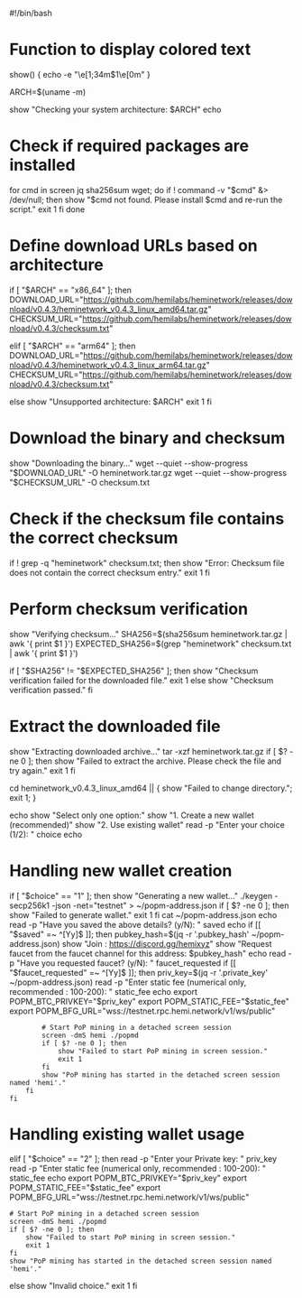 #!/bin/bash

# Function to display colored text
show() {
    echo -e "\e[1;34m$1\e[0m"
}

ARCH=$(uname -m)

show "Checking your system architecture: $ARCH"
echo

# Check if required packages are installed
for cmd in screen jq sha256sum wget; do
    if ! command -v "$cmd" &> /dev/null; then
        show "$cmd not found. Please install $cmd and re-run the script."
        exit 1
    fi
done

# Define download URLs based on architecture
if [ "$ARCH" == "x86_64" ]; then
    DOWNLOAD_URL="https://github.com/hemilabs/heminetwork/releases/download/v0.4.3/heminetwork_v0.4.3_linux_amd64.tar.gz"
    CHECKSUM_URL="https://github.com/hemilabs/heminetwork/releases/download/v0.4.3/checksum.txt"

elif [ "$ARCH" == "arm64" ]; then
    DOWNLOAD_URL="https://github.com/hemilabs/heminetwork/releases/download/v0.4.3/heminetwork_v0.4.3_linux_arm64.tar.gz"
    CHECKSUM_URL="https://github.com/hemilabs/heminetwork/releases/download/v0.4.3/checksum.txt"

else
    show "Unsupported architecture: $ARCH"
    exit 1
fi

# Download the binary and checksum
show "Downloading the binary..."
wget --quiet --show-progress "$DOWNLOAD_URL" -O heminetwork.tar.gz
wget --quiet --show-progress "$CHECKSUM_URL" -O checksum.txt

# Check if the checksum file contains the correct checksum
if ! grep -q "heminetwork" checksum.txt; then
    show "Error: Checksum file does not contain the correct checksum entry."
    exit 1
fi

# Perform checksum verification
show "Verifying checksum..."
SHA256=$(sha256sum heminetwork.tar.gz | awk '{ print $1 }')
EXPECTED_SHA256=$(grep "heminetwork" checksum.txt | awk '{ print $1 }')

if [ "$SHA256" != "$EXPECTED_SHA256" ]; then
    show "Checksum verification failed for the downloaded file."
    exit 1
else
    show "Checksum verification passed."
fi

# Extract the downloaded file
show "Extracting downloaded archive..."
tar -xzf heminetwork.tar.gz
if [ $? -ne 0 ]; then
    show "Failed to extract the archive. Please check the file and try again."
    exit 1
fi

cd heminetwork_v0.4.3_linux_amd64 || { show "Failed to change directory."; exit 1; }

echo
show "Select only one option:"
show "1. Create a new wallet (recommended)"
show "2. Use existing wallet"
read -p "Enter your choice (1/2): " choice
echo

# Handling new wallet creation
if [ "$choice" == "1" ]; then
    show "Generating a new wallet..."
    ./keygen -secp256k1 -json -net="testnet" > ~/popm-address.json
    if [ $? -ne 0 ]; then
        show "Failed to generate wallet."
        exit 1
    fi
    cat ~/popm-address.json
    echo
    read -p "Have you saved the above details? (y/N): " saved
    echo
    if [[ "$saved" =~ ^[Yy]$ ]]; then
        pubkey_hash=$(jq -r '.pubkey_hash' ~/popm-address.json)
        show "Join : https://discord.gg/hemixyz"
        show "Request faucet from the faucet channel for this address: $pubkey_hash"
        echo
        read -p "Have you requested faucet? (y/N): " faucet_requested
        if [[ "$faucet_requested" =~ ^[Yy]$ ]]; then
            priv_key=$(jq -r '.private_key' ~/popm-address.json)
            read -p "Enter static fee (numerical only, recommended : 100-200): " static_fee
            echo
            export POPM_BTC_PRIVKEY="$priv_key"
            export POPM_STATIC_FEE="$static_fee"
            export POPM_BFG_URL="wss://testnet.rpc.hemi.network/v1/ws/public"

            # Start PoP mining in a detached screen session
            screen -dmS hemi ./popmd
            if [ $? -ne 0 ]; then
                show "Failed to start PoP mining in screen session."
                exit 1
            fi
            show "PoP mining has started in the detached screen session named 'hemi'."
        fi
    fi

# Handling existing wallet usage
elif [ "$choice" == "2" ]; then
    read -p "Enter your Private key: " priv_key
    read -p "Enter static fee (numerical only, recommended : 100-200): " static_fee
    echo
    export POPM_BTC_PRIVKEY="$priv_key"
    export POPM_STATIC_FEE="$static_fee"
    export POPM_BFG_URL="wss://testnet.rpc.hemi.network/v1/ws/public"

    # Start PoP mining in a detached screen session
    screen -dmS hemi ./popmd
    if [ $? -ne 0 ]; then
        show "Failed to start PoP mining in screen session."
        exit 1
    fi
    show "PoP mining has started in the detached screen session named 'hemi'."
else
    show "Invalid choice."
    exit 1
fi
